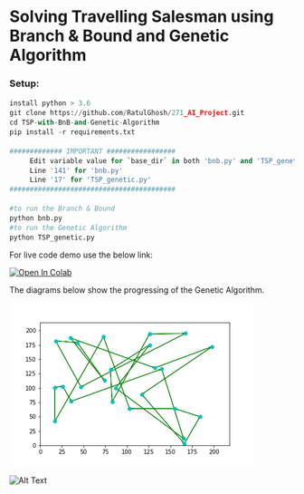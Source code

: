 # Solving Travelling Salesman using Branch & Bound and Genetic Algorithm

### Setup:
```python
install python > 3.6
git clone https://github.com/RatulGhosh/271_AI_Project.git
cd TSP-with-BnB-and-Genetic-Algorithm
pip install -r requirements.txt

############# IMPORTANT #################
     Edit variable value for `base_dir` in both 'bnb.py' and 'TSP_genetic.py' to set path for the base_directory that contains the input files.
     Line '141' for 'bnb.py'
     Line '17' for 'TSP_genetic.py'
#########################################
  
#to run the Branch & Bound
python bnb.py
#to run the Genetic Algorithm
python TSP_genetic.py
```
For live code demo use the below link:

[![Open In Colab](https://colab.research.google.com/assets/colab-badge.svg)](https://colab.research.google.com/drive/1NAC8tND-g8TLu4HlsUyTfOASq3WMZjhM?usp=sharing) 

The diagrams below show the progressing of the Genetic Algorithm. 

![Alt Text](https://raw.githubusercontent.com/RatulGhosh/ratulghosh.github.io/master/images/ezgif-6-4667bf959372.gif)

![Alt Text](https://raw.githubusercontent.com/RatulGhosh/271_AI_Project/main/progress.png)

